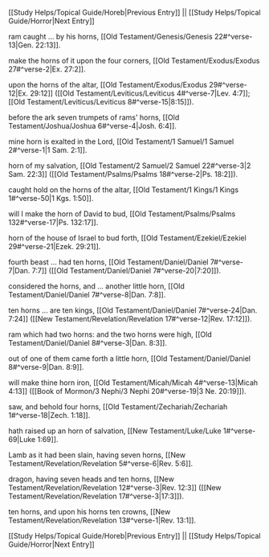 [[Study Helps/Topical Guide/Horeb|Previous Entry]]  ||  [[Study Helps/Topical Guide/Horror|Next Entry]]

 ram caught ... by his horns, [[Old Testament/Genesis/Genesis 22#^verse-13|Gen. 22:13]].

 make the horns of it upon the four corners, [[Old Testament/Exodus/Exodus 27#^verse-2|Ex. 27:2]].

 upon the horns of the altar, [[Old Testament/Exodus/Exodus 29#^verse-12|Ex. 29:12]] ([[Old Testament/Leviticus/Leviticus 4#^verse-7|Lev. 4:7]]; [[Old Testament/Leviticus/Leviticus 8#^verse-15|8:15]]).

 before the ark seven trumpets of rams' horns, [[Old Testament/Joshua/Joshua 6#^verse-4|Josh. 6:4]].

 mine horn is exalted in the Lord, [[Old Testament/1 Samuel/1 Samuel 2#^verse-1|1 Sam. 2:1]].

 horn of my salvation, [[Old Testament/2 Samuel/2 Samuel 22#^verse-3|2 Sam. 22:3]] ([[Old Testament/Psalms/Psalms 18#^verse-2|Ps. 18:2]]).

 caught hold on the horns of the altar, [[Old Testament/1 Kings/1 Kings 1#^verse-50|1 Kgs. 1:50]].

 will I make the horn of David to bud, [[Old Testament/Psalms/Psalms 132#^verse-17|Ps. 132:17]].

 horn of the house of Israel to bud forth, [[Old Testament/Ezekiel/Ezekiel 29#^verse-21|Ezek. 29:21]].

 fourth beast ... had ten horns, [[Old Testament/Daniel/Daniel 7#^verse-7|Dan. 7:7]] ([[Old Testament/Daniel/Daniel 7#^verse-20|7:20]]).

 considered the horns, and ... another little horn, [[Old Testament/Daniel/Daniel 7#^verse-8|Dan. 7:8]].

 ten horns ... are ten kings, [[Old Testament/Daniel/Daniel 7#^verse-24|Dan. 7:24]] ([[New Testament/Revelation/Revelation 17#^verse-12|Rev. 17:12]]).

 ram which had two horns: and the two horns were high, [[Old Testament/Daniel/Daniel 8#^verse-3|Dan. 8:3]].

 out of one of them came forth a little horn, [[Old Testament/Daniel/Daniel 8#^verse-9|Dan. 8:9]].

 will make thine horn iron, [[Old Testament/Micah/Micah 4#^verse-13|Micah 4:13]] ([[Book of Mormon/3 Nephi/3 Nephi 20#^verse-19|3 Ne. 20:19]]).

 saw, and behold four horns, [[Old Testament/Zechariah/Zechariah 1#^verse-18|Zech. 1:18]].

 hath raised up an horn of salvation, [[New Testament/Luke/Luke 1#^verse-69|Luke 1:69]].

 Lamb as it had been slain, having seven horns, [[New Testament/Revelation/Revelation 5#^verse-6|Rev. 5:6]].

 dragon, having seven heads and ten horns, [[New Testament/Revelation/Revelation 12#^verse-3|Rev. 12:3]] ([[New Testament/Revelation/Revelation 17#^verse-3|17:3]]).

 ten horns, and upon his horns ten crowns, [[New Testament/Revelation/Revelation 13#^verse-1|Rev. 13:1]].

[[Study Helps/Topical Guide/Horeb|Previous Entry]]  ||  [[Study Helps/Topical Guide/Horror|Next Entry]]